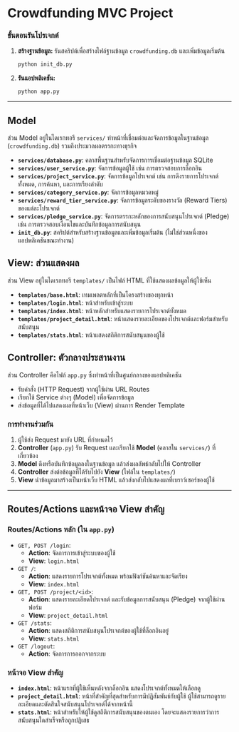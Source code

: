 ﻿# Crowdfunding MVC Project
 
### ขั้นตอนรันโปรเจกต์
1.  **สร้างฐานข้อมูล:**
    รันสคริปต์เพื่อสร้างไฟล์ฐานข้อมูล `crowdfunding.db` และเพิ่มข้อมูลเริ่มต้น
    ```bash
    python init_db.py
    ```

2.  **รันแอปพลิเคชัน:**
    ```bash
    python app.py
    ```
---

## Model

ส่วน Model อยู่ในไดเรกทอรี `services/` ทำหน้าที่เชื่อมต่อและจัดการข้อมูลในฐานข้อมูล (`crowdfunding.db`) รวมถึงประมวลผลตรรกะทางธุรกิจ

* **`services/database.py`**: คลาสพื้นฐานสำหรับจัดการการเชื่อมต่อฐานข้อมูล SQLite
* **`services/user_service.py`**: จัดการข้อมูลผู้ใช้ เช่น การตรวจสอบการล็อกอิน
* **`services/project_service.py`**: จัดการข้อมูลโปรเจกต์ เช่น การดึงรายการโปรเจกต์ทั้งหมด, การค้นหา, และการเรียงลำดับ
* **`services/category_service.py`**: จัดการข้อมูลหมวดหมู่
* **`services/reward_tier_service.py`**: จัดการข้อมูลระดับของรางวัล (Reward Tiers) ของแต่ละโปรเจกต์
* **`services/pledge_service.py`**: จัดการตรรกะหลักของการสนับสนุนโปรเจกต์ (Pledge) เช่น การตรวจสอบเงื่อนไขและบันทึกข้อมูลการสนับสนุน
* **`init_db.py`**: สคริปต์สำหรับสร้างฐานข้อมูลและเพิ่มข้อมูลเริ่มต้น (ไม่ใช่ส่วนหนึ่งของแอปพลิเคชันขณะทำงาน)

## View: ส่วนแสดงผล

ส่วน View อยู่ในไดเรกทอรี `templates/` เป็นไฟล์ HTML ที่ใช้แสดงผลข้อมูลให้ผู้ใช้เห็น

* **`templates/base.html`**: เทมเพลตหลักที่เป็นโครงสร้างของทุกหน้า
* **`templates/login.html`**: หน้าสำหรับเข้าสู่ระบบ
* **`templates/index.html`**: หน้าหลักสำหรับแสดงรายการโปรเจกต์ทั้งหมด
* **`templates/project_detail.html`**: หน้าแสดงรายละเอียดของโปรเจกต์และฟอร์มสำหรับสนับสนุน
* **`templates/stats.html`**: หน้าแสดงสถิติการสนับสนุนของผู้ใช้

## Controller: ตัวกลางประสานงาน

ส่วน Controller คือไฟล์ `app.py` ซึ่งทำหน้าที่เป็นศูนย์กลางของแอปพลิเคชัน

* รับคำสั่ง (HTTP Request) จากผู้ใช้ผ่าน URL Routes
* เรียกใช้ Service ต่างๆ (Model) เพื่อจัดการข้อมูล
* ส่งข้อมูลที่ได้ไปแสดงผลที่หน้าเว็บ (View) ผ่านการ Render Template

### การทำงานร่วมกัน

1. ผู้ใช้ส่ง Request มายัง URL ที่กำหนดไว้
2. **Controller** (`app.py`) รับ Request และเรียกใช้ **Model** (คลาสใน `services/`) ที่เกี่ยวข้อง
3. **Model** ดึงหรือบันทึกข้อมูลลงในฐานข้อมูล แล้วส่งผลลัพธ์กลับไปให้ Controller
4. **Controller** ส่งต่อข้อมูลที่ได้รับไปยัง **View** (ไฟล์ใน `templates/`)
5. **View** นำข้อมูลมาสร้างเป็นหน้าเว็บ HTML แล้วส่งกลับไปแสดงผลที่เบราว์เซอร์ของผู้ใช้

---

## Routes/Actions และหน้าจอ View สำคัญ

### Routes/Actions หลัก (ใน `app.py`)

* `GET, POST /login`:
  * **Action**: จัดการการเข้าสู่ระบบของผู้ใช้
  * **View**: `login.html`
* `GET /`:
  * **Action**: แสดงรายการโปรเจกต์ทั้งหมด พร้อมฟังก์ชันค้นหาและจัดเรียง
  * **View**: `index.html`
* `GET, POST /project/<id>`:
  * **Action**: แสดงรายละเอียดโปรเจกต์ และรับข้อมูลการสนับสนุน (Pledge) จากผู้ใช้ผ่านฟอร์ม
  * **View**: `project_detail.html`
* `GET /stats`:
  * **Action**: แสดงสถิติการสนับสนุนโปรเจกต์ของผู้ใช้ที่ล็อกอินอยู่
  * **View**: `stats.html`
* `GET /logout`:
  * **Action**: จัดการการออกจากระบบ

### หน้าจอ View สำคัญ

* **`index.html`**: หน้าแรกที่ผู้ใช้เห็นหลังจากล็อกอิน แสดงโปรเจกต์ทั้งหมดให้เลือกดู
* **`project_detail.html`**: หน้าที่สำคัญที่สุดสำหรับการมีปฏิสัมพันธ์กับผู้ใช้ ผู้ใช้สามารถดูรายละเอียดและตัดสินใจสนับสนุนโปรเจกต์ได้จากหน้านี้
* **`stats.html`**: หน้าสำหรับให้ผู้ใช้ดูสถิติการสนับสนุนของตนเอง โดยจะแสดงรายการว่าการสนับสนุนใดสำเร็จหรือถูกปฏิเสธ

